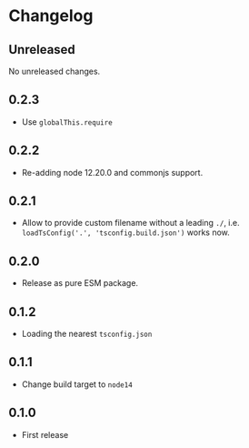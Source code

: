 # Changelog

## Unreleased

No unreleased changes.

## 0.2.3

- Use `globalThis.require`

## 0.2.2

- Re-adding node 12.20.0 and commonjs support.

## 0.2.1

- Allow to provide custom filename without a leading `./`, i.e. `loadTsConfig('.', 'tsconfig.build.json')` works now.

## 0.2.0

- Release as pure ESM package.

## 0.1.2

- Loading the nearest `tsconfig.json`

## 0.1.1

- Change build target to `node14`

## 0.1.0

- First release
